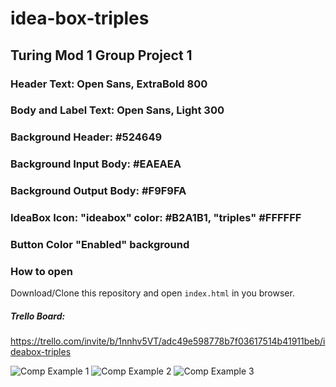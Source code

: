 # idea-box-triples

## Turing Mod 1 Group Project 1

### Header Text: Open Sans, ExtraBold 800
### Body and Label Text: Open Sans, Light 300
### Background Header: #524649
### Background Input Body: #EAEAEA
### Background Output Body: #F9F9FA
### IdeaBox Icon: "ideabox" color: #B2A1B1, "triples" #FFFFFF
### Button Color "Enabled" background

### How to open 

Download/Clone this repository and open `index.html` in you browser. 

##### Trello Board: 
https://trello.com/invite/b/1nnhv5VT/adc49e598778b7f03617514b41911beb/ideabox-triples

![Comp Example 1](https://i.imgur.com/3avgOpk.jpg)
![Comp Example 2](https://i.imgur.com/flh0e9S.jpg)
![Comp Example 3](https://i.imgur.com/NLH3RMH.jpg)
